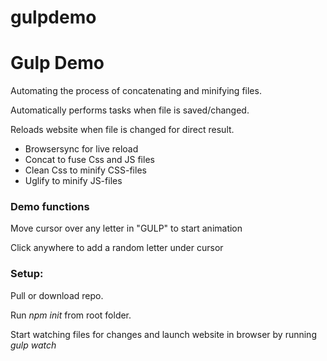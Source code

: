 # gulpdemo

<h1>Gulp Demo</h1>
<p>Automating the process of concatenating and minifying files.</p> 
<p>Automatically performs tasks when file is saved/changed.</p>
<p>Reloads website when file is changed for direct result.</p>

<ul>
  <li>Browsersync for live reload</li>
  <li>Concat to fuse Css and JS files</li>
  <li>Clean Css to minify CSS-files</li>
  <li>Uglify to minify JS-files</li>
 </ul>
 
 <h3>Demo functions</h3>
 <p>Move cursor over any letter in "GULP" to start animation</p>
 <p>Click anywhere to add a random letter under cursor</p>
  
<h3>Setup:</h3>
<p>Pull or download repo.</p>
<p>Run <i>npm init</i> from root folder.</p>
<p>Start watching files for changes and launch website in browser by running <i>gulp watch</i></p>
